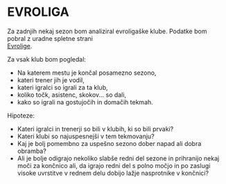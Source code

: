 # EVROLIGA

Za zadnjih nekaj sezon bom analiziral evroligaške klube.
Podatke bom pobral z uradne spletne strani  
[Evrolige](http://www.euroleague.net/main/statistics).

Za vsak klub bom pogledal:
  - Na katerem mestu je končal posamezno sezono,
  - kateri trener jih je vodil, 
  - kateri igralci so igrali za ta klub, 
  - koliko točk, asistenc, skokov... so dali,
  - kako so igrali na gostujočih in domačih tekmah.
 
 
 Hipoteze:
  - Kateri igralci in trenerji so bili v klubih, ki so bili prvaki?
  - Kateri klubi so najuspesnejši v tem tekmovanju?
  - Kaj je bolj pomembno za uspešno sezono dober napad ali dobra obramba?
  - Ali je bolje odigrajo nekoliko slabše redni del sezone in prihranijo nekaj moči za končnico ali, da igrajo redni del s polno močjo in po zaslugi visoke uvrstitve v rednem delu dobijo lažje nasprotnike v končnici?
